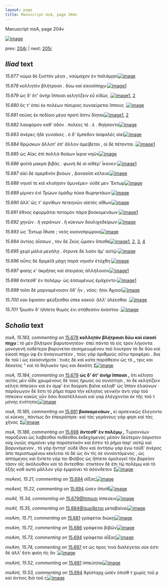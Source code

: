 ```yaml
---
layout: page
title: Manuscript msA, page 204v
---
```


Manuscript msA, page 204v

[![image](http://www.homermultitext.org/iipsrv?OBJ=IIP,1.0&FIF=/project/homer/pyramidal/deepzoom/hmt/vaimg/2017a/VA204VN_0706.tif&WID=100&CVT=JPEG)](http://www.homermultitext.org/ict2/?urn=urn:cite2:hmt:vaimg.2017a:VA204VN_0706)

prev:  [204r](../204r) | next:  [205r](../205r)

## *Iliad* text

*15.677* <a id="15.677"/> νώμα δὲ ξυστὸν μέγα , ναύμαχον ἐν παλάμῃσι[![image](http://www.homermultitext.org/iipsrv?OBJ=IIP,1.0&FIF=/project/homer/pyramidal/deepzoom/hmt/vaimg/2017a/VA204VN_0706.tif&RGN=0.504,0.2276,0.397,0.0353&WID=1000&CVT=JPEG)](http://www.homermultitext.org/ict2/?urn=urn:cite2:hmt:vaimg.2017a:VA204VN_0706@0.504,0.2276,0.397,0.0353)

*15.678* <a id="15.678"/> κολλητὸν βλήτροισι . δύω καὶ εἰκοσίπηχυ·[![image](http://www.homermultitext.org/iipsrv?OBJ=IIP,1.0&FIF=/project/homer/pyramidal/deepzoom/hmt/vaimg/2017a/VA204VN_0706.tif&RGN=0.503,0.2524,0.391,0.027&WID=1000&CVT=JPEG)](http://www.homermultitext.org/ict2/?urn=urn:cite2:hmt:vaimg.2017a:VA204VN_0706@0.503,0.2524,0.391,0.027)[1](#msA_15.183)

*15.679* <a id="15.679"/> ὡς δ' ὅτ' ἀνὴρ ἵπποισι κελητίζειν εὖ εἰδὼς .[![image](http://www.homermultitext.org/iipsrv?OBJ=IIP,1.0&FIF=/project/homer/pyramidal/deepzoom/hmt/vaimg/2017a/VA204VN_0706.tif&RGN=0.497,0.2675,0.399,0.0323&WID=1000&CVT=JPEG)](http://www.homermultitext.org/ict2/?urn=urn:cite2:hmt:vaimg.2017a:VA204VN_0706@0.497,0.2675,0.399,0.0323)[1](#msAil_15.34), [2](#msA_15.184)

*15.680* <a id="15.680"/> ὅς τ' ἐπεὶ ἐκ πολέων πίσυρας συναείρεται ἵππους .[![image](http://www.homermultitext.org/iipsrv?OBJ=IIP,1.0&FIF=/project/homer/pyramidal/deepzoom/hmt/vaimg/2017a/VA204VN_0706.tif&RGN=0.507,0.2855,0.41,0.0323&WID=1000&CVT=JPEG)](http://www.homermultitext.org/ict2/?urn=urn:cite2:hmt:vaimg.2017a:VA204VN_0706@0.507,0.2855,0.41,0.0323)

*15.681* <a id="15.681"/> σεύας ἐκ πεδίοιο μέγα προτὶ ἄστυ δίηται[![image](http://www.homermultitext.org/iipsrv?OBJ=IIP,1.0&FIF=/project/homer/pyramidal/deepzoom/hmt/vaimg/2017a/VA204VN_0706.tif&RGN=0.509,0.3073,0.358,0.0323&WID=1000&CVT=JPEG)](http://www.homermultitext.org/ict2/?urn=urn:cite2:hmt:vaimg.2017a:VA204VN_0706@0.509,0.3073,0.358,0.0323)[1](#msAim_15.71), [2](#msAint_15.52)

*15.682* <a id="15.682"/> λαοφόρον καθ' ὁδόν . πολέες τέ . ἑ . θηήσαντο[![image](http://www.homermultitext.org/iipsrv?OBJ=IIP,1.0&FIF=/project/homer/pyramidal/deepzoom/hmt/vaimg/2017a/VA204VN_0706.tif&RGN=0.504,0.3261,0.382,0.0323&WID=1000&CVT=JPEG)](http://www.homermultitext.org/ict2/?urn=urn:cite2:hmt:vaimg.2017a:VA204VN_0706@0.504,0.3261,0.382,0.0323)

*15.683* <a id="15.683"/> ἀνέρες ἠδὲ γυναῖκες . ὁ δ' ἔμπεδον ἀσφαλὲς αἰεὶ[![image](http://www.homermultitext.org/iipsrv?OBJ=IIP,1.0&FIF=/project/homer/pyramidal/deepzoom/hmt/vaimg/2017a/VA204VN_0706.tif&RGN=0.511,0.3426,0.409,0.0353&WID=1000&CVT=JPEG)](http://www.homermultitext.org/ict2/?urn=urn:cite2:hmt:vaimg.2017a:VA204VN_0706@0.511,0.3426,0.409,0.0353)

*15.684* <a id="15.684"/> θρῴσκων ἄλλοτ' ἐπ' ἄλλον ἀμείβεται , οἱ δὲ πέτονται .[![image](http://www.homermultitext.org/iipsrv?OBJ=IIP,1.0&FIF=/project/homer/pyramidal/deepzoom/hmt/vaimg/2017a/VA204VN_0706.tif&RGN=0.511,0.3636,0.43,0.0353&WID=1000&CVT=JPEG)](http://www.homermultitext.org/ict2/?urn=urn:cite2:hmt:vaimg.2017a:VA204VN_0706@0.511,0.3636,0.43,0.0353)[1](#msAil_15.35)

*15.685* <a id="15.685"/> ὡς Αἴας ἐπὶ πολλὰ θοάων ΐκρια νηῶν[![image](http://www.homermultitext.org/iipsrv?OBJ=IIP,1.0&FIF=/project/homer/pyramidal/deepzoom/hmt/vaimg/2017a/VA204VN_0706.tif&RGN=0.509,0.3847,0.364,0.0285&WID=1000&CVT=JPEG)](http://www.homermultitext.org/ict2/?urn=urn:cite2:hmt:vaimg.2017a:VA204VN_0706@0.509,0.3847,0.364,0.0285)

*15.686* <a id="15.686"/> φοίτᾱ μακρὰ βιβάς . φωνὴ δέ οἱ αἰθέρ' ΐκανεν·[![image](http://www.homermultitext.org/iipsrv?OBJ=IIP,1.0&FIF=/project/homer/pyramidal/deepzoom/hmt/vaimg/2017a/VA204VN_0706.tif&RGN=0.513,0.4012,0.43,0.0368&WID=1000&CVT=JPEG)](http://www.homermultitext.org/ict2/?urn=urn:cite2:hmt:vaimg.2017a:VA204VN_0706@0.513,0.4012,0.43,0.0368)[1](#msAim_15.72)

*15.687* <a id="15.687"/> αἰεὶ δὲ σμερδνὸν βοόων , Δαναοῖσι κέλευε[![image](http://www.homermultitext.org/iipsrv?OBJ=IIP,1.0&FIF=/project/homer/pyramidal/deepzoom/hmt/vaimg/2017a/VA204VN_0706.tif&RGN=0.509,0.4192,0.377,0.0368&WID=1000&CVT=JPEG)](http://www.homermultitext.org/ict2/?urn=urn:cite2:hmt:vaimg.2017a:VA204VN_0706@0.509,0.4192,0.377,0.0368)

*15.688* <a id="15.688"/> νηυσί τε καὶ κλισίῃσιν ἀμυνέμεν· οὐδέ μεν Ἕκτωρ[![image](http://www.homermultitext.org/iipsrv?OBJ=IIP,1.0&FIF=/project/homer/pyramidal/deepzoom/hmt/vaimg/2017a/VA204VN_0706.tif&RGN=0.513,0.4358,0.45,0.0361&WID=1000&CVT=JPEG)](http://www.homermultitext.org/ict2/?urn=urn:cite2:hmt:vaimg.2017a:VA204VN_0706@0.513,0.4358,0.45,0.0361)

*15.689* <a id="15.689"/> μίμνεν ἐνὶ Τρώων ὁμάδῳ πύκα θωρηκτάων·[![image](http://www.homermultitext.org/iipsrv?OBJ=IIP,1.0&FIF=/project/homer/pyramidal/deepzoom/hmt/vaimg/2017a/VA204VN_0706.tif&RGN=0.513,0.4606,0.434,0.0301&WID=1000&CVT=JPEG)](http://www.homermultitext.org/ict2/?urn=urn:cite2:hmt:vaimg.2017a:VA204VN_0706@0.513,0.4606,0.434,0.0301)

*15.690* <a id="15.690"/> ἂλλ' ὥς τ' ὀρνίθων πετεηνῶν αἰετὸς αἴθων[![image](http://www.homermultitext.org/iipsrv?OBJ=IIP,1.0&FIF=/project/homer/pyramidal/deepzoom/hmt/vaimg/2017a/VA204VN_0706.tif&RGN=0.511,0.4771,0.384,0.0316&WID=1000&CVT=JPEG)](http://www.homermultitext.org/ict2/?urn=urn:cite2:hmt:vaimg.2017a:VA204VN_0706@0.511,0.4771,0.384,0.0316)

*15.691* <a id="15.691"/> ἔθνος ἐφορμᾶται ποταμὸν πάρα βοσκομενάων·[![image](http://www.homermultitext.org/iipsrv?OBJ=IIP,1.0&FIF=/project/homer/pyramidal/deepzoom/hmt/vaimg/2017a/VA204VN_0706.tif&RGN=0.511,0.4936,0.431,0.0316&WID=1000&CVT=JPEG)](http://www.homermultitext.org/ict2/?urn=urn:cite2:hmt:vaimg.2017a:VA204VN_0706@0.511,0.4936,0.431,0.0316)[1](#msA_15.185)

*15.692* <a id="15.692"/> χηνῶν . ἢ γεράνων . ἢ κύκνων δουλιχοδείρων·[![image](http://www.homermultitext.org/iipsrv?OBJ=IIP,1.0&FIF=/project/homer/pyramidal/deepzoom/hmt/vaimg/2017a/VA204VN_0706.tif&RGN=0.501,0.5147,0.427,0.0346&WID=1000&CVT=JPEG)](http://www.homermultitext.org/ict2/?urn=urn:cite2:hmt:vaimg.2017a:VA204VN_0706@0.501,0.5147,0.427,0.0346)

*15.693* <a id="15.693"/> ὡς Ἕκτωρ ΐθυσε ; νεὸς κυανοπρῴροιο[![image](http://www.homermultitext.org/iipsrv?OBJ=IIP,1.0&FIF=/project/homer/pyramidal/deepzoom/hmt/vaimg/2017a/VA204VN_0706.tif&RGN=0.514,0.5312,0.371,0.0331&WID=1000&CVT=JPEG)](http://www.homermultitext.org/ict2/?urn=urn:cite2:hmt:vaimg.2017a:VA204VN_0706@0.514,0.5312,0.371,0.0331)

*15.694* <a id="15.694"/> ἀντίος ἀΐσσων , τὸν δὲ Ζεὺς ὦρσεν ὄπισθε[![image](http://www.homermultitext.org/iipsrv?OBJ=IIP,1.0&FIF=/project/homer/pyramidal/deepzoom/hmt/vaimg/2017a/VA204VN_0706.tif&RGN=0.513,0.5492,0.376,0.0368&WID=1000&CVT=JPEG)](http://www.homermultitext.org/ict2/?urn=urn:cite2:hmt:vaimg.2017a:VA204VN_0706@0.513,0.5492,0.376,0.0368)[1](#msAim_15.73), [2](#msAext_15.21), [3](#msAint_15.53), [4](#msAext_15.22)

*15.695* <a id="15.695"/> χειρὶ μάλα μεγάλῃ . ὄτρυνε δὲ λαὸν ἅμ' αὐτῷ·[![image](http://www.homermultitext.org/iipsrv?OBJ=IIP,1.0&FIF=/project/homer/pyramidal/deepzoom/hmt/vaimg/2017a/VA204VN_0706.tif&RGN=0.506,0.5687,0.415,0.0413&WID=1000&CVT=JPEG)](http://www.homermultitext.org/ict2/?urn=urn:cite2:hmt:vaimg.2017a:VA204VN_0706@0.506,0.5687,0.415,0.0413)

*15.696* <a id="15.696"/> αὖτις δὲ δριμεῖᾰ μάχη παρὰ νηυσὶν ἐτύχθη·[![image](http://www.homermultitext.org/iipsrv?OBJ=IIP,1.0&FIF=/project/homer/pyramidal/deepzoom/hmt/vaimg/2017a/VA204VN_0706.tif&RGN=0.517,0.586,0.391,0.0368&WID=1000&CVT=JPEG)](http://www.homermultitext.org/ict2/?urn=urn:cite2:hmt:vaimg.2017a:VA204VN_0706@0.517,0.586,0.391,0.0368)

*15.697* <a id="15.697"/> φαίης κ' ἀκμῆτας καὶ ἀτειρέας ἀλλήλοισιν[![image](http://www.homermultitext.org/iipsrv?OBJ=IIP,1.0&FIF=/project/homer/pyramidal/deepzoom/hmt/vaimg/2017a/VA204VN_0706.tif&RGN=0.515,0.6086,0.4,0.0376&WID=1000&CVT=JPEG)](http://www.homermultitext.org/ict2/?urn=urn:cite2:hmt:vaimg.2017a:VA204VN_0706@0.515,0.6086,0.4,0.0376)[1](#msAim_15.74)

*15.698* <a id="15.698"/> ἄντεσθ' ἐν πολέμῳ· ὡς ἐσσυμένως ἐμάχοντο·[![image](http://www.homermultitext.org/iipsrv?OBJ=IIP,1.0&FIF=/project/homer/pyramidal/deepzoom/hmt/vaimg/2017a/VA204VN_0706.tif&RGN=0.518,0.6258,0.411,0.0368&WID=1000&CVT=JPEG)](http://www.homermultitext.org/ict2/?urn=urn:cite2:hmt:vaimg.2017a:VA204VN_0706@0.518,0.6258,0.411,0.0368)[1](#msA_15.186)

*15.699* <a id="15.699"/> τοῖσι δὲ μαρναμένοισιν ὅδ' ἦν , νόος· ἤτοι Ἀχαιοὶ[![image](http://www.homermultitext.org/iipsrv?OBJ=IIP,1.0&FIF=/project/homer/pyramidal/deepzoom/hmt/vaimg/2017a/VA204VN_0706.tif&RGN=0.514,0.6454,0.429,0.0376&WID=1000&CVT=JPEG)](http://www.homermultitext.org/ict2/?urn=urn:cite2:hmt:vaimg.2017a:VA204VN_0706@0.514,0.6454,0.429,0.0376)

*15.700* <a id="15.700"/> οὐκ ἔφασαν φεύξεσθαι ὑπεκ κακοῦ· ἂλλ' ὀλέεσθαι .[![image](http://www.homermultitext.org/iipsrv?OBJ=IIP,1.0&FIF=/project/homer/pyramidal/deepzoom/hmt/vaimg/2017a/VA204VN_0706.tif&RGN=0.519,0.6634,0.42,0.0353&WID=1000&CVT=JPEG)](http://www.homermultitext.org/ict2/?urn=urn:cite2:hmt:vaimg.2017a:VA204VN_0706@0.519,0.6634,0.42,0.0353)

*15.701* <a id="15.701"/> Τρωσὶν δ' ήλπετο θυμὸς ἐνι στήθεσσιν ἑκάστου .[![image](http://www.homermultitext.org/iipsrv?OBJ=IIP,1.0&FIF=/project/homer/pyramidal/deepzoom/hmt/vaimg/2017a/VA204VN_0706.tif&RGN=0.516,0.6837,0.409,0.0353&WID=1000&CVT=JPEG)](http://www.homermultitext.org/ict2/?urn=urn:cite2:hmt:vaimg.2017a:VA204VN_0706@0.516,0.6837,0.409,0.0353)

## *Scholia* text

*msA, 15.183, commenting on* [15.678](#15.678)  <a id="msA_15.183"/> **κολλητὸν βλήτροισι δύω καὶ εἰκοσί πηχυ ⁚** τὸ μὲν βλῆτρον βαρυτονητέον· ἐπεὶ πάντα τὰ εἰς τρον λήγοντα μονογενῆ οὐδέτερα βαρύνεται σεσημειωμένου τοῦ λουτρον τὸ δε δύο καὶ εἰκοσί πηχυ ὑφ ἕν ἀναγνωστέον , τοὺς γὰρ ἀριθμοὺς οὕτω προφέρει . δια δε τοῦ ἰ ὼς εἰκοσινήριτα ⁚ τινὲς δὲ καὶ κατα παράθεσιν ὡς τὸ „ τρις και δέκατος “ καὶ τὸ θηλυκὸν τρις και δεκάτη ⁑[![image](http://www.homermultitext.org/iipsrv?OBJ=IIP,1.0&FIF=/project/homer/pyramidal/deepzoom/hmt/vaimg/2017a/VA204VN_0706.tif&RGN=0.237,0.1187,0.693,0.0518&WID=1000&CVT=JPEG)](http://www.homermultitext.org/ict2/?urn=urn:cite2:hmt:vaimg.2017a:VA204VN_0706@0.237,0.1187,0.693,0.0518)

*msA, 15.184, commenting on* [15.679](#15.679)  <a id="msA_15.184"/> **ὡς δ' ὅτ' ἀνὴρ ἵπποισι ,** ὅτι κέλητα αὐτὸς μὲν οἷδε χρωμένους δὲ τοὺς ἥρωας οὐ συνίστησι , το δε κελητίζειν κέλητι ἱππεύειν καὶ ἐν ἀμφ' ἑνὶ δούρατι βαῖνε κέληθ' ὡς ἵππον ἐλαύνων · παράγωγον δέ ἔστι τὸ ῥῆμα παρα τὴν κέλητος γενικὴν ἀντι γὰρ τοῦ ἱππεύειν κακῶς οὖν ὅσοι διαστέλλουσι καὶ γαρ ἐλέγχονται ἐκ τῆς τοῦ τ μόνης ἐνότητος[![image](http://www.homermultitext.org/iipsrv?OBJ=IIP,1.0&FIF=/project/homer/pyramidal/deepzoom/hmt/vaimg/2017a/VA204VN_0706.tif&RGN=0.256,0.1443,0.686,0.0616&WID=1000&CVT=JPEG)](http://www.homermultitext.org/ict2/?urn=urn:cite2:hmt:vaimg.2017a:VA204VN_0706@0.256,0.1443,0.686,0.0616)

*msA, 15.185, commenting on* [15.691](#15.691)  <a id="msA_15.185"/> **βοσκομενάων ,** εἰ αρσενικῶς ἔλεγοντο οἱ κύκνοι , πάντως ἂν ἐπεκράτησε· καὶ τὰς γεράνους γάρ φησι καὶ τὰς χῆνας ⁑[![image](http://www.homermultitext.org/iipsrv?OBJ=IIP,1.0&FIF=/project/homer/pyramidal/deepzoom/hmt/vaimg/2017a/VA204VN_0706.tif&RGN=0.244,0.4974,0.222,0.0526&WID=1000&CVT=JPEG)](http://www.homermultitext.org/ict2/?urn=urn:cite2:hmt:vaimg.2017a:VA204VN_0706@0.244,0.4974,0.222,0.0526)

*msA, 15.186, commenting on* [15.698](#15.698)  <a id="msA_15.186"/> **ἄντεσθ' ἐν πολέμῳ ,** Tυραννίων παροξύνει ὡς λαβέσθαι πυθέσθαι ἐκδεχόμενος μέσον δεύτερον ἀόριστον οὐχ ὑγιῶς σημαίνει γὰρ παρατατικὸν καὶ ἔστιν τὸ ῥῆμα παρ' αὐτῷ καὶ βαρυνόμενον , τὸ γὰρ ἤντησ' οὐδὲ ἴδον καὶ ἀντήσω γὰρ ἐγὼ τοῦδ' ἀνέρος ἀπο περισπωμένου κέκλιται τὸ δὲ ὡς ὰν τίς σε συναντόμενος , ὡς ἁπτόμενος καὶ ἤντετο γάρ τοι Φοῖβος ὡς ἥπτετο ὁμολογεῖ τὴν βαρεῖαν τάσιν οἷς ἀκόλουθον καὶ τὸ ἄντεσθαι· στικτέον δὲ ἐπι τῷ πολέμῳ καὶ τὸ ἑξῆς καθ αυτὸ μᾶλλον γὰρ ἐμφαίνει τὸ ἀσύνδετον ⁑[![image](http://www.homermultitext.org/iipsrv?OBJ=IIP,1.0&FIF=/project/homer/pyramidal/deepzoom/hmt/vaimg/2017a/VA204VN_0706.tif&RGN=0.244,0.719,0.703,0.0759&WID=1000&CVT=JPEG)](http://www.homermultitext.org/ict2/?urn=urn:cite2:hmt:vaimg.2017a:VA204VN_0706@0.244,0.719,0.703,0.0759)

*msAext, 15.21, commenting on* [15.694](#15.694)  <a id="msAext_15.21"/> αϊξας[![image](http://www.homermultitext.org/iipsrv?OBJ=IIP,1.0&FIF=/project/homer/pyramidal/deepzoom/hmt/vaimg/2017a/VA204VN_0706.tif&RGN=0.163,0.5695,0.04,0.0263&WID=1000&CVT=JPEG)](http://www.homermultitext.org/ict2/?urn=urn:cite2:hmt:vaimg.2017a:VA204VN_0706@0.163,0.5695,0.04,0.0263)

*msAext, 15.22, commenting on* [15.694](#15.694)  <a id="msAext_15.22"/> ῶσεν ὄπισθ[![image](http://www.homermultitext.org/iipsrv?OBJ=IIP,1.0&FIF=/project/homer/pyramidal/deepzoom/hmt/vaimg/2017a/VA204VN_0706.tif&RGN=0.208,0.5627,0.054,0.0248&WID=1000&CVT=JPEG)](http://www.homermultitext.org/ict2/?urn=urn:cite2:hmt:vaimg.2017a:VA204VN_0706@0.208,0.5627,0.054,0.0248)

*msAil, 15.34, commenting on* [15.679@ἵπποισι](#15.679@ἵπποισι)  <a id="msAil_15.34"/> ἱππεύειν[![image](http://www.homermultitext.org/iipsrv?OBJ=IIP,1.0&FIF=/project/homer/pyramidal/deepzoom/hmt/vaimg/2017a/VA204VN_0706.tif&RGN=0.666,0.2675,0.051,0.0195&WID=1000&CVT=JPEG)](http://www.homermultitext.org/ict2/?urn=urn:cite2:hmt:vaimg.2017a:VA204VN_0706@0.666,0.2675,0.051,0.0195)

*msAil, 15.35, commenting on* [15.684@ἀμείβεται](#15.684@ἀμείβεται)  <a id="msAil_15.35"/> μεταβαίνει[![image](http://www.homermultitext.org/iipsrv?OBJ=IIP,1.0&FIF=/project/homer/pyramidal/deepzoom/hmt/vaimg/2017a/VA204VN_0706.tif&RGN=0.769,0.3614,0.054,0.0173&WID=1000&CVT=JPEG)](http://www.homermultitext.org/ict2/?urn=urn:cite2:hmt:vaimg.2017a:VA204VN_0706@0.769,0.3614,0.054,0.0173)

*msAim, 15.71, commenting on* [15.681](#15.681)  <a id="msAim_15.71"/> γράφεται διώκῃ[![image](http://www.homermultitext.org/iipsrv?OBJ=IIP,1.0&FIF=/project/homer/pyramidal/deepzoom/hmt/vaimg/2017a/VA204VN_0706.tif&RGN=0.44,0.3095,0.07,0.0308&WID=1000&CVT=JPEG)](http://www.homermultitext.org/ict2/?urn=urn:cite2:hmt:vaimg.2017a:VA204VN_0706@0.44,0.3095,0.07,0.0308)

*msAim, 15.72, commenting on* [15.686](#15.686)  <a id="msAim_15.72"/> γράφεται βιβῶν[![image](http://www.homermultitext.org/iipsrv?OBJ=IIP,1.0&FIF=/project/homer/pyramidal/deepzoom/hmt/vaimg/2017a/VA204VN_0706.tif&RGN=0.451,0.4087,0.06,0.0301&WID=1000&CVT=JPEG)](http://www.homermultitext.org/ict2/?urn=urn:cite2:hmt:vaimg.2017a:VA204VN_0706@0.451,0.4087,0.06,0.0301)

*msAim, 15.73, commenting on* [15.694](#15.694)  <a id="msAim_15.73"/> γράφεται ἀΐξας[![image](http://www.homermultitext.org/iipsrv?OBJ=IIP,1.0&FIF=/project/homer/pyramidal/deepzoom/hmt/vaimg/2017a/VA204VN_0706.tif&RGN=0.449,0.559,0.058,0.0323&WID=1000&CVT=JPEG)](http://www.homermultitext.org/ict2/?urn=urn:cite2:hmt:vaimg.2017a:VA204VN_0706@0.449,0.559,0.058,0.0323)

*msAim, 15.74, commenting on* [15.697](#15.697)  <a id="msAim_15.74"/> οτ ὡς προς τινα διαλέγεται οὐκ έστι δὲ ἀλλ' ἔστι φαὶη τίς ἂν ⁚[![image](http://www.homermultitext.org/iipsrv?OBJ=IIP,1.0&FIF=/project/homer/pyramidal/deepzoom/hmt/vaimg/2017a/VA204VN_0706.tif&RGN=0.45,0.6176,0.07,0.0518&WID=1000&CVT=JPEG)](http://www.homermultitext.org/ict2/?urn=urn:cite2:hmt:vaimg.2017a:VA204VN_0706@0.45,0.6176,0.07,0.0518)

*msAint, 15.52, commenting on* [15.681](#15.681)  <a id="msAint_15.52"/> ἱππεύηται[![image](http://www.homermultitext.org/iipsrv?OBJ=IIP,1.0&FIF=/project/homer/pyramidal/deepzoom/hmt/vaimg/2017a/VA204VN_0706.tif&RGN=0.866,0.308,0.052,0.0218&WID=1000&CVT=JPEG)](http://www.homermultitext.org/ict2/?urn=urn:cite2:hmt:vaimg.2017a:VA204VN_0706@0.866,0.308,0.052,0.0218)

*msAint, 15.53, commenting on* [15.694](#15.694)  <a id="msAint_15.53"/> Ἀρίσταρχ ὡσέν όπισθ τ χωρὶς τοῦ ρ καὶ ἀντιος διὰ τοῦ ς[![image](http://www.homermultitext.org/iipsrv?OBJ=IIP,1.0&FIF=/project/homer/pyramidal/deepzoom/hmt/vaimg/2017a/VA204VN_0706.tif&RGN=0.887,0.5394,0.072,0.0518&WID=1000&CVT=JPEG)](http://www.homermultitext.org/ict2/?urn=urn:cite2:hmt:vaimg.2017a:VA204VN_0706@0.887,0.5394,0.072,0.0518)